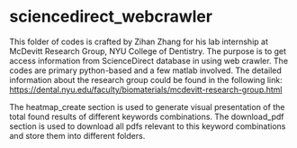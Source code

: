 # sciencedirect_webcrawler

This folder of codes is crafted by Zihan Zhang for his lab internship at McDevitt Research Group, NYU College of Dentistry. 
The purpose is to get access information from ScienceDirect database in using web crawler. The codes are primary python-based  and a few matlab involved. 
The detailed information about the research group could be found in the following link: 
https://dental.nyu.edu/faculty/biomaterials/mcdevitt-research-group.html

The heatmap_create section is used to generate visual presentation of the total found results of different keywords combinations. 
The download_pdf section is used to download all pdfs relevant to this keyword combinations and store them into different folders. 
